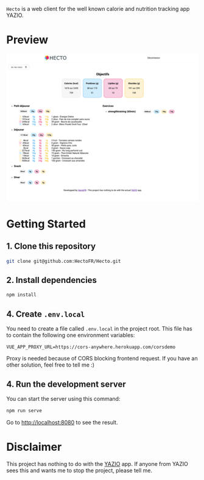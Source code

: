 `Hecto` is a web client for the well known calorie and nutrition tracking app YAZIO.

# Preview

![Preview](./preview.png)

# Getting Started

## 1. Clone this repository

```bash
git clone git@github.com:HectoFR/Hecto.git
```

## 2. Install dependencies

```bash
npm install
```

## 4. Create `.env.local`

You need to create a file called `.env.local` in the project root. This file has to contain the following one environment variables:

```.env
VUE_APP_PROXY_URL=https://cors-anywhere.herokuapp.com/corsdemo
```

Proxy is needed because of CORS blocking frontend request. If you have an other solution, feel free to tell me :)

## 4. Run the development server

You can start the server using this command:

```bash
npm run serve
```

Go to [http://localhost:8080](http://localhost:8080) to see the result.

# Disclaimer

This project has nothing to do with the [YAZIO](https://www.yazio.com/en) app.
If anyone from YAZIO sees this and wants me to stop the project, please tell me.